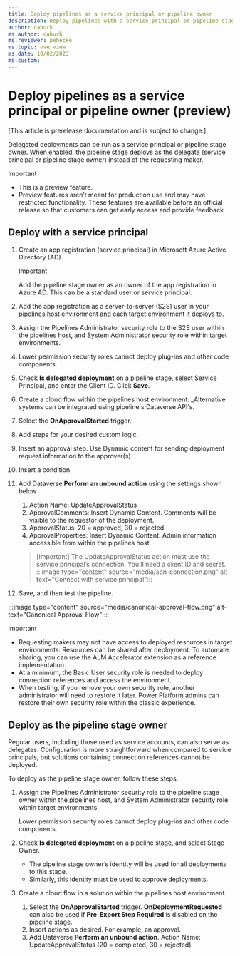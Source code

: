 ```yaml
---
title: Deploy pipelines as a service principal or pipeline owner
description: Deploy pipelines with a service principal or pipeline stage owner’s identity.
author: caburk
ms.author: caburk
ms.reviewer: pehecke
ms.topic: overview
ms.date: 10/02/2023
ms.custom: 
---
```

# Deploy pipelines as a service principal or pipeline owner (preview)

[This article is prerelease documentation and is subject to change.]

Delegated deployments can be run as a service principal or pipeline stage owner. When enabled, the pipeline stage deploys as the delegate (service principal or pipeline stage owner) instead of the requesting maker.

> [!IMPORTANT]
> - This is a preview feature.
> - Preview features aren’t meant for production use and may have restricted functionality. These features are available before an official release so that customers can get early access and provide feedback

## Deploy with a service principal

1. Create an app registration (service principal) in Microsoft Azure Active Directory (AD).

    > [!IMPORTANT]
    > Add the pipeline stage owner as an owner of the app registration in Azure AD. This can be a standard user or service principal.
1. Add the app registration as a server-to-server (S2S) user in your pipelines host environment and each target environment it deploys to.
1. Assign the Pipelines Administrator security role to the S2S user within the pipelines host, and System Administrator security role within target environments.
1. Lower permission security roles cannot deploy plug-ins and other code components.
1. Check **Is delegated deployment** on a pipeline stage, select Service Principal, and enter the Client ID. Click **Save**.
1. Create a cloud flow within the pipelines host environment. _Alternative systems can be integrated using pipeline's Dataverse API's.
1. Select the **OnApprovalStarted** trigger.
1. Add steps for your desired custom logic.
1. Insert an approval step. Use Dynamic content for sending deployment request information to the approver(s).
1. Insert a condition.
1. Add Dataverse **Perform an unbound action** using the settings shown below.
    1.  Action Name: UpdateApprovalStatus
    1.  ApprovalComments: Insert Dynamic Content. Comments will be visible to the requestor of the deployment.
    1.  ApprovalStatus: 20 = approved, 30 = rejected
    1.  ApprovalProperties: Insert Dynamic Content. Admin information accessible from within the pipelines host.
    > [Important] The UpdateApprovalStatus action must use the service principal’s connection. You’ll need a client ID and secret.
    > :::image type="content" source="media/spn-connection.png" alt-text="Connect with service principal":::
1.	Save, and then test the pipeline.

:::image type="content" source="media/canonical-approval-flow.png" alt-text="Canonical Approval Flow":::

> [!IMPORTANT]
> - Requesting makers may not have access to deployed resources in target environments. Resources can be shared after deployment. To automate sharing, you can use the ALM Accelerator extension as a reference implementation.
> - At a minimum, the Basic User security role is needed to deploy connection references and access the environment.
> - When testing, if you remove your own security role, another administrator will need to restore it later. Power Platform admins can restore their own security role within the classic experience.

## Deploy as the pipeline stage owner

Regular users, including those used as service accounts, can also serve as delegates. Configuration is more straightforward when compared to service principals, but solutions containing connection references cannot be deployed.

To deploy as the pipeline stage owner, follow these steps.

1.	Assign the Pipelines Administrator security role to the pipeline stage owner within the pipelines host, and System Administrator security role within target environments.
    
    Lower permission security roles cannot deploy plug-ins and other code components.

1.	Check **Is delegated deployment** on a pipeline stage, and select Stage Owner.
    - The pipeline stage owner’s identity will be used for all deployments to this stage.
    - Similarly, this identity must be used to approve deployments.
1.	Create a cloud flow in a solution within the pipelines host environment.
    1.	Select the **OnApprovalStarted** trigger. **OnDeploymentRequested** can also be used if **Pre-Export Step Required** is disabled on the pipeline stage.
    1.	Insert actions as desired. For example, an approval.
    1.	Add Dataverse **Perform an unbound action**.
        Action Name: UpdateApprovalStatus (20 = completed, 30 = rejected)